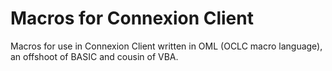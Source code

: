 # Macros for Connexion Client
Macros for use in Connexion Client written in OML (OCLC macro language), an offshoot of BASIC and cousin of VBA.
